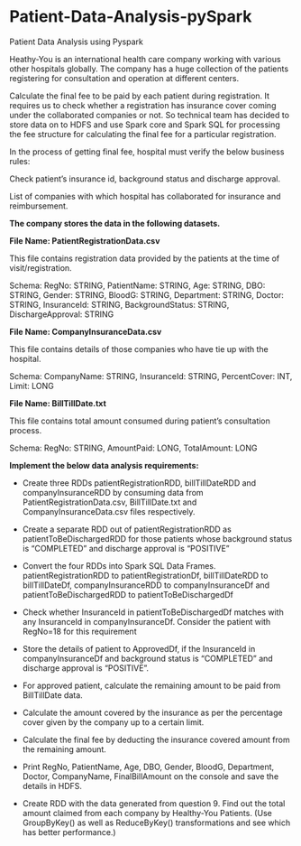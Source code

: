 # Patient-Data-Analysis-pySpark
Patient Data Analysis using Pyspark

Heathy-You is an international health care company working with various other hospitals globally. The company has a huge collection of the patients registering for consultation and operation at different centers.

Calculate the final fee to be paid by each patient during registration. It requires us to check whether a registration has insurance cover coming under the collaborated companies or not. So technical team has decided to store data on to HDFS and use Spark core and Spark SQL for processing the fee structure for calculating the final fee for a particular registration.

In the process of getting final fee, hospital must verify the below business rules:

Check patient’s insurance id, background status and discharge approval.

List of companies with which hospital has collaborated for insurance and reimbursement.


**The company stores the data in the following datasets.**

**File Name: PatientRegistrationData.csv**

This file contains registration data provided by the patients at the time of visit/registration.

Schema: RegNo: STRING, PatientName: STRING, Age: STRING, DBO: STRING, Gender: STRING, BloodG: STRING, Department: STRING, Doctor: STRING, InsuranceId: STRING, BackgroundStatus: STRING, DischargeApproval: STRING


**File Name: CompanyInsuranceData.csv**

This file contains details of those companies who have tie up with the hospital.

Schema: CompanyName: STRING, InsuranceId: STRING, PercentCover: INT, Limit: LONG


**File Name: BillTillDate.txt**

This file contains total amount consumed during patient’s consultation process.

Schema: RegNo: STRING, AmountPaid: LONG, TotalAmount: LONG

 

**Implement the below data analysis requirements:**

* Create three RDDs patientRegistrationRDD, billTillDateRDD and companyInsuranceRDD by consuming data from PatientRegistrationData.csv, BillTillDate.txt and CompanyInsuranceData.csv files respectively.

* Create a separate RDD out of patientRegistrationRDD as patientToBeDischargedRDD for those patients whose background status is “COMPLETED” and discharge approval is “POSITIVE”

* Convert the four RDDs into Spark SQL Data Frames. patientRegistrationRDD to patientRegistrationDf, billTillDateRDD to billTillDateDf, companyInsuranceRDD to companyInsuranceDf and patientToBeDischargedRDD to patientToBeDischargedDf

* Check whether InsuranceId in patientToBeDischargedDf matches with any InsuranceId in companyInsuranceDf. Consider the patient with RegNo=18 for this requirement

* Store the details of patient to ApprovedDf, if the InsuranceId in companyInsuranceDf and background status is “COMPLETED” and discharge approval is “POSITIVE”.

* For approved patient, calculate the remaining amount to be paid from BillTillDate data.

* Calculate the amount covered by the insurance as per the percentage cover given by the company up to a certain limit.

* Calculate the final fee by deducting the insurance covered amount from the remaining amount.

* Print RegNo, PatientName, Age, DBO, Gender, BloodG, Department, Doctor, CompanyName, FinalBillAmount on the console and save the details in HDFS.

* Create RDD with the data generated from question 9. Find out the total amount claimed from each company by Healthy-You Patients. (Use GroupByKey() as well as ReduceByKey() transformations and see which has better performance.)
